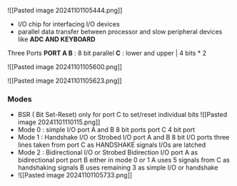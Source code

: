 ![[Pasted image 20241101105444.png]]

- I/O chip for interfacing I/O devices
- parallel data transfer between processor and slow peripheral devices like **ADC AND KEYBOARD**

Three Ports
**PORT A B** : 8 bit parallel
**C** : lower and upper | 4 bits * 2

![[Pasted image 20241101105600.png]]

![[Pasted image 20241101105623.png]]

### Modes
- BSR ( Bit Set-Reset)
	  only for port C to set/reset individual bits
	  ![[Pasted image 20241101110115.png]]
- Mode 0 : simple I/O
	  port A and B 8 bit ports
	  port C 4 bit port
- Mode 1 : Handshake I/O or Strobed I/O
	  port A and B 8 bit I/O ports
	  three lines taken from port C as HANDSHAKE signals
	  I/Os are latched
- Mode 2 : Bidirectional I/O or Strobed Bidirection I/O
	  port A as bidirectional port
	  port B either in mode 0 or 1
	  A uses 5 signals from C as handshaking signals
	  B uses remaining 3 as simple I/O or handshake
- ![[Pasted image 20241101105733.png]]




